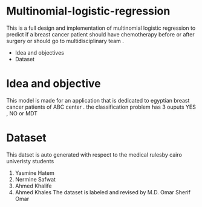 # Multinomial-logistic-regression
This is a full design and implementation of multinomial  logistic regression to predict if a breast cancer patient should have chemotherapy before or after surgery or should go to multidisciplinary team . 
* Idea and objectives
* Dataset

# Idea and objective
This model is made for an application that is dedicated to egyptian breast cancer patients of ABC center .
the classification problem has 3 ouputs YES , NO or MDT 

# Dataset
This datset is auto generated  with respect to the medical rulesby cairo univeristy students
1. Yasmine Hatem
2. Nermine Safwat
3. Ahmed Khalife
4. Ahmed Khales
The dataset is labeled and revised by M.D. Omar Sherif Omar


